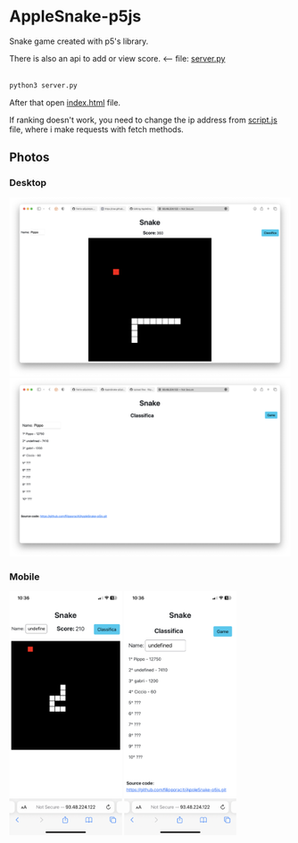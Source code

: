 # AppleSnake-p5js

Snake game created with p5's library.

There is also an api to add or view score. <-- file: <a href="server.py">server.py</a>

``` bash

python3 server.py
```
After that open <a href="index.html">index.html</a> file.

If ranking doesn't work, you need to change the ip address from <a href="script.js">script.js</a> file, where i make requests with fetch methods.

## Photos
### Desktop
<img src="images/snake-game.png">
<img src="images/snake-ranking.png">

### Mobile

<img src="images/snake-game-mobile.png" style="width: 40%;">
<img src="images/snake-ranking-mobile.png" style="width: 40%;">
